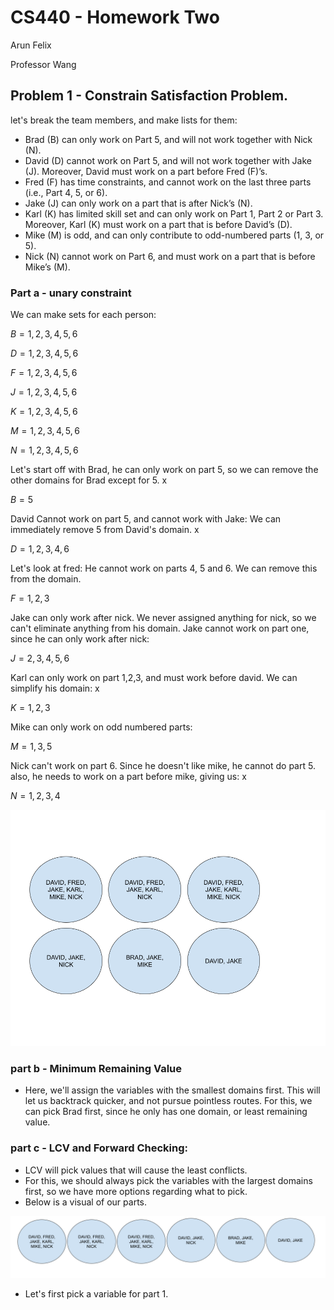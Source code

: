 # CS440 - Homework Two

Arun Felix

Professor Wang 



## Problem 1 - Constrain Satisfaction Problem.

let's break the team members, and make lists for them:


- Brad (B) can only work on Part 5, and will not work together with Nick (N).
- David (D) cannot work on Part 5, and will not work together with Jake (J). Moreover, David must work on a part before Fred (F)’s.
- Fred (F) has time constraints, and cannot work on the last three parts (i.e., Part 4, 5, or 6).
- Jake (J) can only work on a part that is after Nick’s (N).
- Karl (K) has limited skill set and can only work on Part 1, Part 2 or Part 3. Moreover, Karl (K) must work on a part that is before David’s (D).
- Mike (M) is odd, and can only contribute to odd-numbered parts (1, 3, or 5).
- Nick (N) cannot work on Part 6, and must work on a part that is before Mike’s (M).


### Part a - unary constraint 


We can make sets for each person:

$B = {1,2,3,4,5,6}$

$D = {1,2,3,4,5,6}$

$F = {1,2,3,4,5,6}$

$J = {1,2,3,4,5,6}$

$K = {1,2,3,4,5,6}$

$M = {1,2,3,4,5,6}$

$N = {1,2,3,4,5,6}$


Let's start off with Brad, he can only work on part 5, so we can remove the other domains for Brad except for 5. x

$B = {5}$

David Cannot work on part 5, and cannot work with Jake: We can immediately remove 5 from David's domain. x

$D = {1,2,3,4,6}$

Let's look at fred: He cannot work on parts 4, 5 and 6. We can remove this from the domain.

$F = {1,2,3}$

Jake can only work after nick. We never assigned anything for nick, so we can't eliminate anything from his domain. Jake cannot work on part one, since he can only work after nick:

$J = {2,3,4,5,6}$

Karl can only work on part 1,2,3, and must work before david. We can simplify his domain: x

$K = {1,2,3}$

Mike can only work on odd numbered parts: 

$M = {1,3,5}$


Nick can't work on part 6. Since he doesn't like mike, he cannot do part 5. also, he needs to work on a part before mike, giving us: x

$N = {1,2,3,4}$

![](./csp1.png) 


### part b - Minimum Remaining Value

- Here, we'll assign the variables with the smallest domains first. This will let us backtrack quicker, and not pursue pointless routes. For this, we can pick Brad first, since he only has one domain, or least remaining value.

### part c - LCV and Forward Checking: 


- LCV will pick values that will cause the least conflicts. 
- For this, we should always pick the variables with the largest domains first, so we have more options regarding what to pick.
- Below is a visual of our parts. 

![](./csp2.png)

- Let's first pick a variable for part 1. 


